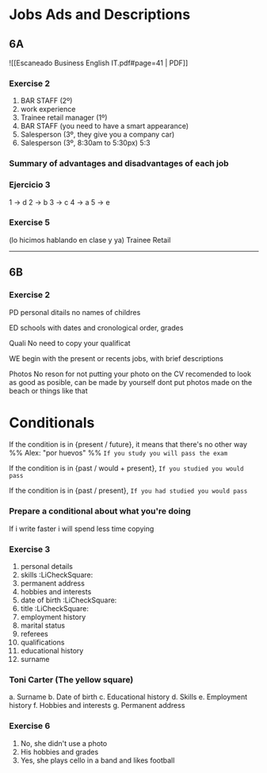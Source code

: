 # Jobs Ads and Descriptions
## 6A
![[Escaneado Business English IT.pdf#page=41 | PDF]]
### Exercise 2
1. BAR STAFF (2º)
2. work experience 
3. Trainee retail manager (1º) 
4. BAR STAFF (you need to have a smart appearance) 
5. Salesperson (3º, they give you a company car) 
6. Salesperson (3º, 8:30am to 5:30px) 5:3 

### Summary of advantages and disadvantages of each job



### Ejercicio 3
1 -> d 
2 -> b 
3 -> c 
4 -> a 
5 -> e 

### Exercise 5
(lo hicimos hablando en clase y ya)
Trainee Retail

---

## 6B
### Exercise 2
PD
personal ditails
no names of childres

ED
schools with dates and cronological order, grades

Quali
No need to copy your qualificat

WE
begin with the present or recents jobs, with brief descriptions

Photos
No reson for not putting your photo on the CV
recomended to look as good as posible, can be made by yourself
dont put photos made on the beach or things like that


# Conditionals
If the condition is in {present / future}, it means that there's no other way %% Alex: "por huevos" %%
`If you study you will pass the exam`

If the condition is in {past / would + present}, 
`If you studied you would pass`

If the condition is in {past / present}, 
`If you had studied you would pass`

### Prepare a conditional about what you're doing
If i write faster i will spend less time copying

### Exercise 3
1. personal details 
2. skills :LiCheckSquare:
3. permanent address 
4. hobbies and interests 
5. date of birth :LiCheckSquare:
6. title :LiCheckSquare:
7. employment history 
8. marital status 
9. referees 
10. qualifications
11. educational history 
12. surname


### Toni Carter (The yellow square)
a. Surname
b. Date of birth
c. Educational history
d. Skills
e. Employment history
f. Hobbies and interests
g. Permanent address

### Exercise 6
1. No, she didn't use a photo
2. His hobbies and grades
3. Yes, she plays cello in a band and likes football